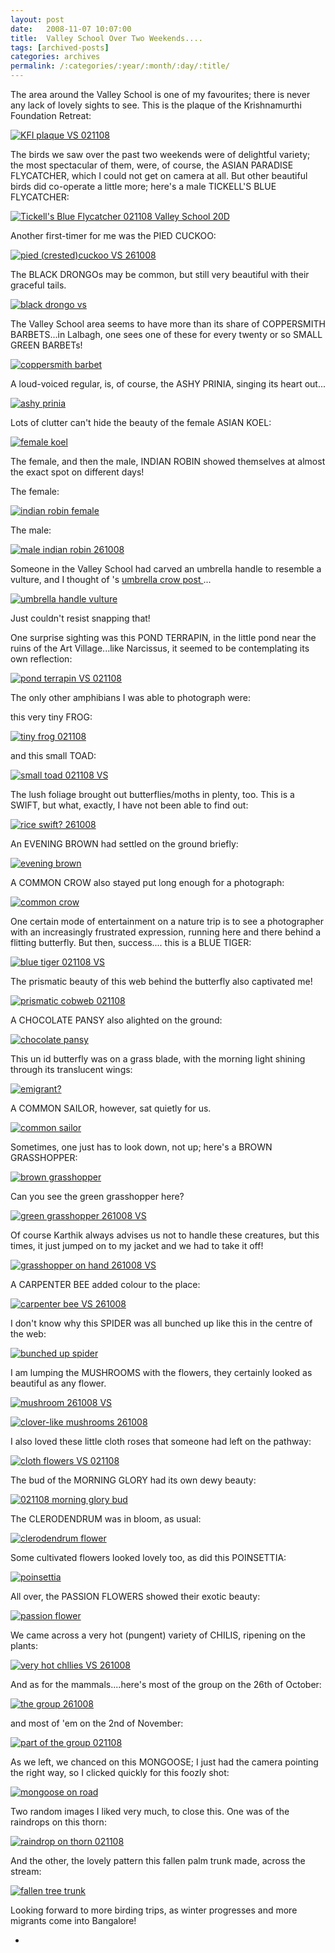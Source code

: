```yaml
---
layout: post
date:	2008-11-07 10:07:00
title:  Valley School Over Two Weekends....
tags: [archived-posts]
categories: archives
permalink: /:categories/:year/:month/:day/:title/
---
```

The area around the Valley School is one of my favourites; there is never any lack of lovely sights to see. This is the plaque of the Krishnamurthi Foundation Retreat:

<a href="http://s297.photobucket.com/albums/mm205/depontis/?action=view&current=IMG_2085.jpg" target="_blank"><img src="http://i297.photobucket.com/albums/mm205/depontis/IMG_2085.jpg" border="0" alt="KFI plaque VS 021108"></a>

The birds we saw over the past two weekends were of delightful variety; the most spectacular of them, were, of course, the ASIAN PARADISE FLYCATCHER, which I could not get on camera at all. But other beautiful birds did co-operate a little more; here's a male TICKELL'S BLUE FLYCATCHER:

<a href="http://s297.photobucket.com/albums/mm205/depontis/?action=view&current=IMG_8360-1.jpg" target="_blank"><img src="http://i297.photobucket.com/albums/mm205/depontis/IMG_8360-1.jpg" border="0" alt="Tickell's Blue Flycatcher 021108 Valley School 20D"></a>

<lj-cut text="LOTS of photographs here; look at leisure">

Another first-timer for me was the PIED CUCKOO:


<a href="http://s297.photobucket.com/albums/mm205/depontis/?action=view&current=IMG_8246.jpg" target="_blank"><img src="http://i297.photobucket.com/albums/mm205/depontis/IMG_8246.jpg" border="0" alt="pied (crested)cuckoo VS 261008"></a>


The BLACK DRONGOs may be common, but still very beautiful with their graceful tails.

<a href="http://s297.photobucket.com/albums/mm205/depontis/?action=view&current=IMG_8318.jpg" target="_blank"><img src="http://i297.photobucket.com/albums/mm205/depontis/IMG_8318.jpg" border="0" alt="black drongo vs"></a>


The Valley School area seems to have more than its share of COPPERSMITH BARBETS...in Lalbagh, one sees one of these for every twenty or so SMALL GREEN BARBETs!


<a href="http://s297.photobucket.com/albums/mm205/depontis/?action=view&current=IMG_8349-1.jpg" target="_blank"><img src="http://i297.photobucket.com/albums/mm205/depontis/IMG_8349-1.jpg" border="0" alt="coppersmith barbet"></a>

A loud-voiced regular, is, of course, the ASHY PRINIA, singing its heart out...

<a href="http://s297.photobucket.com/albums/mm205/depontis/?action=view&current=IMG_8423.jpg" target="_blank"><img src="http://i297.photobucket.com/albums/mm205/depontis/IMG_8423.jpg" border="0" alt="ashy prinia"></a>

Lots of clutter can't hide the beauty of the female ASIAN KOEL: 


<a href="http://s297.photobucket.com/albums/mm205/depontis/?action=view&current=IMG_8332-1.jpg" target="_blank"><img src="http://i297.photobucket.com/albums/mm205/depontis/IMG_8332-1.jpg" border="0" alt="female koel"></a>


The female, and then the male, INDIAN ROBIN showed themselves at almost the exact spot on different days!

The female:


<a href="http://s297.photobucket.com/albums/mm205/depontis/?action=view&current=IMG_8420-1.jpg" target="_blank"><img src="http://i297.photobucket.com/albums/mm205/depontis/IMG_8420-1.jpg" border="0" alt="indian robin female"></a>


The male:


<a href="http://s297.photobucket.com/albums/mm205/depontis/?action=view&current=IMG_8310.jpg" target="_blank"><img src="http://i297.photobucket.com/albums/mm205/depontis/IMG_8310.jpg" border="0" alt="male indian robin 261008"></a>

Someone in the Valley School had carved an umbrella handle to resemble a vulture, and I thought of <LJ user="asakiyume">'s  <a href="
http://asakiyume.livejournal.com/169925.html"> umbrella crow post </a>...


<a href="http://s297.photobucket.com/albums/mm205/depontis/?action=view&current=IMG_8314.jpg" target="_blank"><img src="http://i297.photobucket.com/albums/mm205/depontis/IMG_8314.jpg" border="0" alt="umbrella handle vulture"></a>

Just couldn't resist snapping that!


One surprise sighting was this POND TERRAPIN, in the little pond near the ruins of the Art Village...like Narcissus, it seemed to be contemplating its own reflection:


<a href="http://s297.photobucket.com/albums/mm205/depontis/?action=view&current=IMG_8384-1.jpg" target="_blank"><img src="http://i297.photobucket.com/albums/mm205/depontis/IMG_8384-1.jpg" border="0" alt="pond terrapin VS 021108"></a>

The only other amphibians I was able to photograph were:

 this very tiny FROG:


<a href="http://s297.photobucket.com/albums/mm205/depontis/?action=view&current=IMG_2087.jpg" target="_blank"><img src="http://i297.photobucket.com/albums/mm205/depontis/IMG_2087.jpg" border="0" alt="tiny frog 021108"></a>

and this small TOAD:

<a href="http://s297.photobucket.com/albums/mm205/depontis/?action=view&current=IMG_8335-1.jpg" target="_blank"><img src="http://i297.photobucket.com/albums/mm205/depontis/IMG_8335-1.jpg" border="0" alt="small toad  021108 VS"></a>


The lush foliage brought out butterflies/moths in plenty, too. This is a SWIFT, but what, exactly, I have not been able to find out:


<a href="http://s297.photobucket.com/albums/mm205/depontis/?action=view&current=IMG_2051.jpg" target="_blank"><img src="http://i297.photobucket.com/albums/mm205/depontis/IMG_2051.jpg" border="0" alt="rice swift? 261008"></a>


An EVENING BROWN had settled on the ground briefly:


<a href="http://s297.photobucket.com/albums/mm205/depontis/?action=view&current=IMG_8298.jpg" target="_blank"><img src="http://i297.photobucket.com/albums/mm205/depontis/IMG_8298.jpg" border="0" alt="evening brown"></a>

A COMMON CROW also stayed put long enough for a photograph:

<a href="http://s297.photobucket.com/albums/mm205/depontis/?action=view&current=IMG_8416-1.jpg" target="_blank"><img src="http://i297.photobucket.com/albums/mm205/depontis/IMG_8416-1.jpg" border="0" alt="common crow"></a>

One certain mode of entertainment on a nature trip is to see a photographer with an increasingly frustrated expression, running here and there behind a flitting butterfly. But then, success.... this is a BLUE TIGER:

<a href="http://s297.photobucket.com/albums/mm205/depontis/?action=view&current=IMG_8393-1.jpg" target="_blank"><img src="http://i297.photobucket.com/albums/mm205/depontis/IMG_8393-1.jpg" border="0" alt="blue tiger 021108 VS"></a>


The prismatic beauty of this web behind the butterfly also captivated me!


<a href="http://s297.photobucket.com/albums/mm205/depontis/?action=view&current=IMG_8406.jpg" target="_blank"><img src="http://i297.photobucket.com/albums/mm205/depontis/IMG_8406.jpg" border="0" alt="prismatic cobweb 021108"></a>

A CHOCOLATE PANSY also alighted on the ground:


<a href="http://s297.photobucket.com/albums/mm205/depontis/?action=view&current=IMG_8380.jpg" target="_blank"><img src="http://i297.photobucket.com/albums/mm205/depontis/IMG_8380.jpg" border="0" alt="chocolate pansy"></a>


This un id butterfly was on a grass blade, with the morning light shining through its translucent wings:


<a href="http://s297.photobucket.com/albums/mm205/depontis/?action=view&current=IMG_8331.jpg" target="_blank"><img src="http://i297.photobucket.com/albums/mm205/depontis/IMG_8331.jpg" border="0" alt="emigrant?"></a>


A COMMON SAILOR, however, sat quietly for us.

<a href="http://s297.photobucket.com/albums/mm205/depontis/?action=view&current=IMG_8326-1.jpg" target="_blank"><img src="http://i297.photobucket.com/albums/mm205/depontis/IMG_8326-1.jpg" border="0" alt="common sailor"></a>

Sometimes, one just has to look down, not up; here's a BROWN GRASSHOPPER:


<a href="http://s297.photobucket.com/albums/mm205/depontis/?action=view&current=IMG_2070.jpg" target="_blank"><img src="http://i297.photobucket.com/albums/mm205/depontis/IMG_2070.jpg" border="0" alt="brown grasshopper"></a>

Can you see the green grasshopper here?


<a href="http://s297.photobucket.com/albums/mm205/depontis/?action=view&current=IMG_2072.jpg" target="_blank"><img src="http://i297.photobucket.com/albums/mm205/depontis/IMG_2072.jpg" border="0" alt="green grasshopper 261008 VS"></a>

Of course Karthik always advises us not to handle these creatures, but this times, it just jumped on to my jacket and we had to take it off!

<a href="http://s297.photobucket.com/albums/mm205/depontis/?action=view&current=IMG_2069.jpg" target="_blank"><img src="http://i297.photobucket.com/albums/mm205/depontis/IMG_2069.jpg" border="0" alt="grasshopper on hand 261008 VS"></a>

A CARPENTER BEE added colour to the place:

<a href="http://s297.photobucket.com/albums/mm205/depontis/?action=view&current=IMG_2029.jpg" target="_blank"><img src="http://i297.photobucket.com/albums/mm205/depontis/IMG_2029.jpg" border="0" alt="carpenter bee VS 261008"></a>

I don't know why this SPIDER was all bunched up like this in the centre of the web:


<a href="http://s297.photobucket.com/albums/mm205/depontis/?action=view&current=IMG_2519.jpg" target="_blank"><img src="http://i297.photobucket.com/albums/mm205/depontis/IMG_2519.jpg" border="0" alt="bunched up spider"></a>

I am lumping the MUSHROOMS with the flowers, they certainly looked as beautiful as any flower.



<a href="http://s297.photobucket.com/albums/mm205/depontis/?action=view&current=IMG_2034.jpg" target="_blank"><img src="http://i297.photobucket.com/albums/mm205/depontis/IMG_2034.jpg" border="0" alt="mushroom 261008 VS"></a>


<a href="http://s297.photobucket.com/albums/mm205/depontis/?action=view&current=IMG_2043.jpg" target="_blank"><img src="http://i297.photobucket.com/albums/mm205/depontis/IMG_2043.jpg" border="0" alt="clover-like mushrooms 261008"></a>

I also loved these little cloth roses that someone had left on the pathway:

<a href="http://s297.photobucket.com/albums/mm205/depontis/?action=view&current=IMG_2022.jpg" target="_blank"><img src="http://i297.photobucket.com/albums/mm205/depontis/IMG_2022.jpg" border="0" alt="cloth flowers VS 021108"></a>

The bud of the MORNING GLORY had its own dewy beauty:


<a href="http://s297.photobucket.com/albums/mm205/depontis/?action=view&current=IMG_2544-1.jpg" target="_blank"><img src="http://i297.photobucket.com/albums/mm205/depontis/IMG_2544-1.jpg" border="0" alt="021108 morning glory bud"></a>


The CLERODENDRUM was in bloom, as usual:


<a href="http://s297.photobucket.com/albums/mm205/depontis/?action=view&current=IMG_8418-1.jpg" target="_blank"><img src="http://i297.photobucket.com/albums/mm205/depontis/IMG_8418-1.jpg" border="0" alt="clerodendrum flower"></a>

Some cultivated flowers looked lovely too, as did this POINSETTIA:


<a href="http://s297.photobucket.com/albums/mm205/depontis/?action=view&current=IMG_8391.jpg" target="_blank"><img src="http://i297.photobucket.com/albums/mm205/depontis/IMG_8391.jpg" border="0" alt="poinsettia"></a>

All over, the PASSION FLOWERS showed their exotic beauty:

<a href="http://s297.photobucket.com/albums/mm205/depontis/?action=view&current=IMG_8339.jpg" target="_blank"><img src="http://i297.photobucket.com/albums/mm205/depontis/IMG_8339.jpg" border="0" alt="passion flower"></a>

We came across a very hot (pungent) variety of CHILIS, ripening on the plants:


<a href="http://s297.photobucket.com/albums/mm205/depontis/?action=view&current=IMG_8270-1.jpg" target="_blank"><img src="http://i297.photobucket.com/albums/mm205/depontis/IMG_8270-1.jpg" border="0" alt="very hot chllies VS 261008"></a>

And as for the mammals....here's most of the group on the 26th of October:



<a href="http://s297.photobucket.com/albums/mm205/depontis/?action=view&current=IMG_2086.jpg" target="_blank"><img src="http://i297.photobucket.com/albums/mm205/depontis/IMG_2086.jpg" border="0" alt="the group 261008"></a>

and most of 'em on the 2nd of November:


<a href="http://s297.photobucket.com/albums/mm205/depontis/?action=view&current=IMG_2569.jpg" target="_blank"><img src="http://i297.photobucket.com/albums/mm205/depontis/IMG_2569.jpg" border="0" alt="part of the group 021108"></a>

As we left, we chanced on this MONGOOSE; I just had the camera pointing the right way, so I clicked quickly for this foozly shot:


<a href="http://s297.photobucket.com/albums/mm205/depontis/?action=view&current=IMG_8422.jpg" target="_blank"><img src="http://i297.photobucket.com/albums/mm205/depontis/IMG_8422.jpg" border="0" alt="mongoose on road"></a>

</lj-cut>

Two random images I liked very much, to close this. One was of the raindrops on this thorn:


<a href="http://s297.photobucket.com/albums/mm205/depontis/?action=view&current=IMG_8290.jpg" target="_blank"><img src="http://i297.photobucket.com/albums/mm205/depontis/IMG_8290.jpg" border="0" alt="raindrop on thorn 021108"></a>


And the other, the lovely pattern this fallen palm trunk made, across the stream:


<a href="http://s297.photobucket.com/albums/mm205/depontis/?action=view&current=IMG_2546.jpg" target="_blank"><img src="http://i297.photobucket.com/albums/mm205/depontis/IMG_2546.jpg" border="0" alt="fallen tree trunk"></a>


Looking forward to more birding trips, as winter progresses and more migrants come into Bangalore!



*
